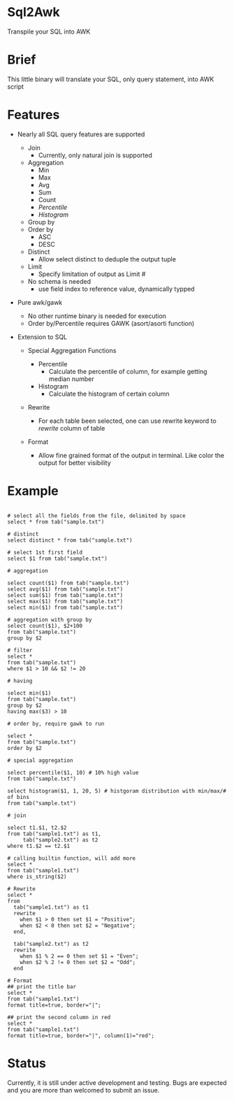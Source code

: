 # Sql2Awk

Transpile your SQL into AWK

# Brief

This little binary will translate your SQL, only query statement, into AWK script

# Features

- Nearly all SQL query features are supported
  - Join
    - Currently, only natural join is supported
  - Aggregation
    - Min
    - Max
    - Avg
    - Sum
    - Count
    - *Percentile*
    - *Histogram*
  - Group by
  - Order by
    - ASC
    - DESC
  - Distinct
    - Allow select distinct to deduple the output tuple
  - Limit
    - Specify limitation of output as Limit #
  - No schema is needed
    - use field index to reference value, dynamically typped

- Pure awk/gawk
  - No other runtime binary is needed for execution
  - Order by/Percentile requires GAWK (asort/asorti function)

- Extension to SQL
  - Special Aggregation Functions
    - Percentile
      - Calculate the percentile of column, for example getting median number
    - Histogram
      - Calculate the histogram of certain column

  - Rewrite
    - For each table been selected, one can use rewrite keyword to *rewrite* column of table

  - Format
    - Allow fine grained format of the output in terminal. Like color the output for better visibility

# Example

```

# select all the fields from the file, delimited by space
select * from tab("sample.txt")

# distinct
select distinct * from tab("sample.txt")

# select 1st first field
select $1 from tab("sample.txt")

# aggregation

select count($1) from tab("sample.txt")
select avg($1) from tab("sample.txt")
select sum($1) from tab("sample.txt")
select max($1) from tab("sample.txt")
select min($1) from tab("sample.txt")

# aggregation with group by
select count($1), $2+100
from tab("sample.txt")
group by $2

# filter
select *
from tab("sample.txt")
where $1 > 10 && $2 != 20

# having

select min($1)
from tab("sample.txt")
group by $2
having max($3) > 10

# order by, require gawk to run

select *
from tab("sample.txt")
order by $2

# special aggregation

select percentile($1, 10) # 10% high value
from tab("sample.txt")

select histogram($1, 1, 20, 5) # histgoram distribution with min/max/# of bins
from tab("sample.txt")

# join

select t1.$1, t2.$2
from tab("sample1.txt") as t1,
     tab("sample2.txt") as t2
where t1.$2 == t2.$1

# calling builtin function, will add more
select *
from tab("sample1.txt")
where is_string($2)

# Rewrite
select *
from
  tab("sample1.txt") as t1
  rewrite
    when $1 > 0 then set $1 = "Positive";
    when $2 < 0 then set $2 = "Negative";
  end,

  tab("sample2.txt") as t2
  rewrite
    when $1 % 2 == 0 then set $1 = "Even";
    when $2 % 2 != 0 then set $2 = "Odd";
  end

# Format
## print the title bar
select *
from tab("sample1.txt")
format title=true, border="|";

## print the second column in red
select *
from tab("sample1.txt")
format title=true, border="|", column(1)="red";

```

# Status

Currently, it is still under active development and testing. Bugs are expected
and you are more than welcomed to submit an issue.
